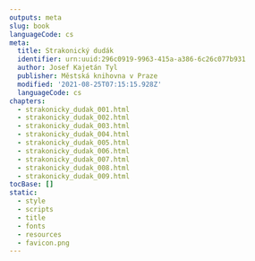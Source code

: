 ```yaml
---
outputs: meta
slug: book
languageCode: cs
meta:
  title: Strakonický dudák
  identifier: urn:uuid:296c0919-9963-415a-a386-6c26c077b931
  author: Josef Kajetán Tyl
  publisher: Městská knihovna v Praze
  modified: '2021-08-25T07:15:15.928Z'
  languageCode: cs
chapters:
  - strakonicky_dudak_001.html
  - strakonicky_dudak_002.html
  - strakonicky_dudak_003.html
  - strakonicky_dudak_004.html
  - strakonicky_dudak_005.html
  - strakonicky_dudak_006.html
  - strakonicky_dudak_007.html
  - strakonicky_dudak_008.html
  - strakonicky_dudak_009.html
tocBase: []
static:
  - style
  - scripts
  - title
  - fonts
  - resources
  - favicon.png
---
```

